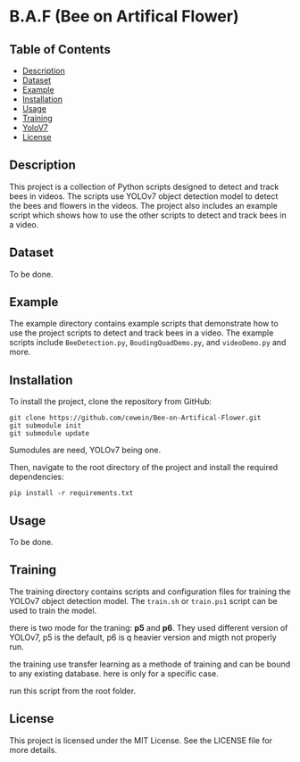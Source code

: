 # B.A.F (Bee on Artifical Flower) 

## Table of Contents

- [Description](#description)
- [Dataset](#dataset)
- [Example](#example)
- [Installation](#installation)
- [Usage](#usage)
- [Training](#training)
- [YoloV7](#yolov7)
- [License](#license)

## Description

This project is a collection of Python scripts designed to detect and track bees in videos. The scripts use YOLOv7 object detection model to detect the bees and flowers in the videos. The project also includes an example script which shows how to use the other scripts to detect and track bees in a video. 

## Dataset

To be done.

## Example

The example directory contains example scripts that demonstrate how to use the project scripts to detect and track bees in a video. The example scripts include `BeeDetection.py`, `BoudingQuadDemo.py`, and `videoDemo.py` and more. 

## Installation

To install the project, clone the repository from GitHub:

```
git clone https://github.com/cewein/Bee-on-Artifical-Flower.git
git submodule init
git submodule update
```

Sumodules are need, YOLOv7 being one.

Then, navigate to the root directory of the project and install the required dependencies:

```
pip install -r requirements.txt
```

## Usage

To be done.

## Training

The training directory contains scripts and configuration files for training the YOLOv7 object detection model. The `train.sh` or `train.ps1` script can be used to train the model. 

there is two mode for the traning: **p5** and **p6**. They used different version of YOLOv7, p5 is the default, p6 is q heavier version and migth not properly run.

the training use transfer learning as a methode of training and can be bound to any existing database. here is only for a specific case.

run this script from the root folder.

## License

This project is licensed under the MIT License. See the LICENSE file for more details.